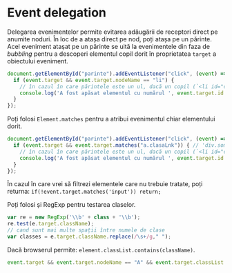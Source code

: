 # Event delegation

Delegarea evenimentelor permite evitarea adăugării de receptori direct pe anumite noduri. În loc de a atașa direct pe nod, poți atașa pe un părinte. Acel eveniment atașat pe un părinte se uită la evenimentele din faza de *bubbling* pentru a descoperi elementul copil dorit în proprietatea `target` a obiectului eveniment.

```javascript
document.getElementById("parinte").addEventListener("click", (event) => {
  if (event.target && event.target.nodeName == "li") {
    // în cazul în care părintele este un ul, dacă un copil (`<li id="copil-1">`) a primit click
    console.log('A fost apăsat elementul cu numărul ', event.target.id.replace("copil-", ""));
  }
});
```

Poți folosi `Element.matches` pentru a atribui evenimentul chiar elementului dorit.

```javascript
document.getElementById("parinte").addEventListener("click", (event) => {
  if (event.target && event.target.matches("a.clasaLnk")) { // 'div.someSelector[some-attribute=true]'
    // în cazul în care părintele este un ul, dacă un copil (`<li id="copil-1">`) a primit click
    console.log('A fost apăsat elementul cu numărul ', event.target.id.replace("copil-", ""));
  }
});
```

În cazul în care vrei să filtrezi elementele care nu trebuie tratate, poți returna: `if(!event.target.matches('input')) return;`

Poți folosi și RegExp pentru testarea claselor.

```javascript
var re = new RegExp('\\b' + class + '\\b');
re.test(e.target.className);
// cand sunt mai multe spații între numele de clase
var classes = e.target.className.replace(/\s+/g," ");
```

Dacă browserul permite: `element.classList.contains(className)`.

```javascript
event.target && event.target.nodeName == "A" && event.target.classList.contains("myClass")
```
